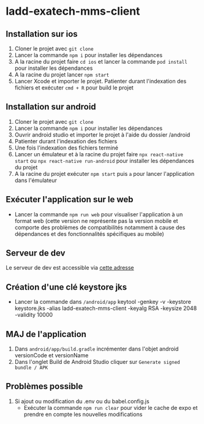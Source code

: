 # ladd-exatech-mms-client

## Installation sur ios

1. Cloner le projet avec `git clone`
2. Lancer la commande `npm i` pour installer les dépendances
3. A la racine du projet faire `cd ios` et lancer la commande `pod install` pour installer les dépendances
4. A la racine du projet lancer `npm start`
5. Lancer Xcode et importer le projet. Patienter durant l'indexation des fichiers et exécuter `cmd + R` pour build le projet

## Installation sur android

1. Cloner le projet avec `git clone`
2. Lancer la commande `npm i` pour installer les dépendances
3. Ouvrir android studio et importer le projet à l'aide du dossier /android
4. Patienter durant l'indexation des fichiers
5. Une fois l'indexation des fichiers terminé
6. Lancer un émulateur et à la racine du projet faire `npx react-native start` ou `npx react-native run-android` pour installer les dépendances du projet
7. A la racine du projet exécuter `npm start` puis `a` pour lancer l'application dans l'émulateur

## Exécuter l'application sur le web

- Lancer la commande `npm run web` pour visualiser l'application à un format web (cette version ne représente pas la version mobile et comporte des problèmes de compatibilités notamment à cause des dépendances et des fonctionnalités spécifiques au mobile)

## Serveur de dev

Le serveur de dev est accessible via [cette adresse](https://ladd-exatech-mms-api.dev1.ladd.guru/api/v1)

## Création d'une clé keystore jks

- Lancer la commande dans `/android/app` keytool -genkey -v -keystore keystore.jks -alias ladd-exatech-mms-client -keyalg RSA -keysize 2048 -validity 10000

## MAJ de l'application

1. Dans `android/app/build.gradle` incrémenter dans l'objet android versionCode et versionName
2. Dans l'onglet Build de Android Studio cliquer sur `Generate signed bundle / APK`

## Problèmes possible

1. Si ajout ou modification du .env ou du babel.config.js
    - Exécuter la commande `npm run clear` pour vider le cache de expo et prendre en compte les nouvelles modifications